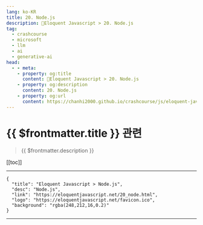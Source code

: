 ```yaml
---
lang: ko-KR
title: 20. Node.js
description: 🧶Eloquent Javascript > 20. Node.js
tag: 
  - crashcourse
  - microsoft
  - llm
  - ai
  - generative-ai
head:
  - - meta:
    - property: og:title
      content: 🧶Eloquent Javascript > 20. Node.js
    - property: og:description
      content: 20. Node.js
    - property: og:url
      content: https://chanhi2000.github.io/crashcourse/js/eloquent-javascript/20.html
---
```


# {{ $frontmatter.title }} 관련

> {{ $frontmatter.description }}

[[toc]]

---

```component VPCard
{
  "title": "Eloquent Javascript > Node.js",
  "desc": "Node.js",
  "link": "https://eloquentjavascript.net/20_node.html",
  "logo": "https://eloquentjavascript.net/favicon.ico",
  "background": "rgba(248,212,16,0.2)"
}
```

---

<TagLinks />